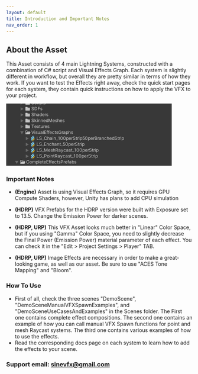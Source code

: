 ```yaml
---
layout: default
title: Introduction and Important Notes
nav_order: 1
---
```


## About the Asset

This Asset consists of 4 main Lightning Systems, constructed with a combination of C# script and Visual Effects Graph. Each system is slightly different in workflow, but overall they are pretty similar in terms of how they work. If you want to test the Effects right away, check the quick start pages for each system, they contain quick instructions on how to apply the VFX to your project.

![s20](/assets/images/01.png)

### Important Notes

* **(Engine)** Asset is using Visual Effects Graph, so it requires GPU Compute Shaders, however, Unity has plans to add CPU simulation

* **(HDRP)** VFX Prefabs for the HDRP version were built with Exposure set to 13.5. Change the Emission Power for darker scenes.

* **(HDRP, URP)** This VFX Asset looks much better in "Linear" Color Space, but if you using "Gamma" Color Space, you need to slightly decrease the Final Power (Emission Power) material parameter of each effect. You can check it in the "Edit > Project Settings > Player" TAB.
* **(HDRP, URP)** Image Effects are necessary in order to make a great-looking game, as well as our asset. Be sure to use "ACES Tone Mapping" and "Bloom".



### How To Use

* First of all, check the three scenes "DemoScene", "DemoSceneManualVFXSpawnExamples", and "DemoSceneUseCasesAndExamples" in the Scenes folder. The First one contains complete effect compositions. The second one contains an example of how you can call manual VFX Spawn functions for point and mesh Raycast systems. The third one contains various examples of how to use the effects.
* Read the corresponding docs page on each system to learn how to add the effects to your scene.



### Support email: sinevfx@gmail.com

